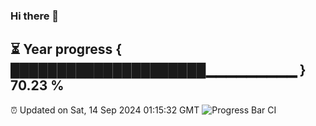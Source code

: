### Hi there 👋
⏳ Year progress { █████████████████████▁▁▁▁▁▁▁▁▁ } 70.23 %
---
⏰ Updated on Sat, 14 Sep 2024 01:15:32 GMT
![Progress Bar CI](https://github.com/liununu/liununu/workflows/Progress%20Bar%20CI/badge.svg)
